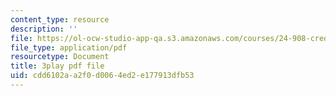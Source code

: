 ```yaml
---
content_type: resource
description: ''
file: https://ol-ocw-studio-app-qa.s3.amazonaws.com/courses/24-908-creole-language-and-caribbean-identities-spring-2017/cdd6102aa2f0d0064ed2e177913dfb53_mAhtll45Yz8.pdf
file_type: application/pdf
resourcetype: Document
title: 3play pdf file
uid: cdd6102a-a2f0-d006-4ed2-e177913dfb53
---
```

